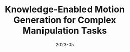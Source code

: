 ---
title: "Knowledge-Enabled Motion Generation for Complex Manipulation Tasks"
collection: publications
permalink: /publication/Motion_Generalization_IROS_2023
# excerpt: 'This paper is about fixing template issue #693.'
date: 2023-05
venue: 'Workshop on Geometric Representations: The Roles of Screw Theory, Lie Algebra, and Geometric Algebra, ICRA'
paperurl: 'http://academicpages.github.io/files/paper3.pdf'
citation: ' D. Das, A. Patankar, F. Honda, D. Mahalingam, N. Chakraborty, C.R. Ramakrishnan and I.V. Ramakrishnan. Knowledge-Enabled Motion Generation for Complex Manipulation Tasks. Workshop on Geometric Representations: The Roles of Screw Theory, Lie Algebra, and Geometric Algebra, <i>IEEE International Conference on Robotics and Automation (ICRA)</i> 2023.'
---